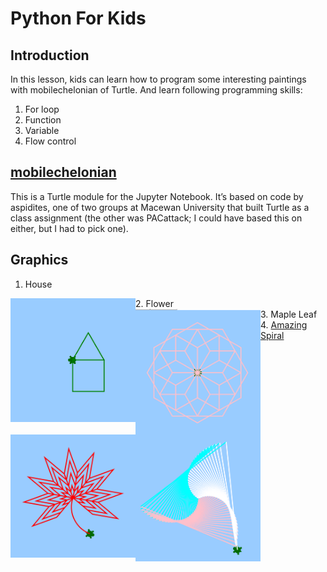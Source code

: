 # Python For Kids
## Introduction
In this lesson, kids can learn how to program some interesting paintings with mobilechelonian of Turtle.
And learn following programming skills:<br>
1. For loop
2. Function
3. Variable
4. Flow control
## [mobilechelonian](https://pypi.org/project/mobilechelonian/)
This is a Turtle module for the Jupyter Notebook. It’s based on code by aspidites, one of two groups at Macewan University that built Turtle as a class assignment (the other was PACattack; I could have based this on either, but I had to pick one).
## Graphics
1. House<br>
<img src="imgs/house.png" style= float:left width=200 length=200>
2. Flower<br>
<img src="imgs/flower.png" style= float:left width=200 length=200>
3. Maple Leaf<br>
<img src="imgs/maple_leaf.png" style= float:left width=200 length=200>
4. <a href="https://www.youtube.com/watch?v=GgSCXPlky9A&ab_channel=PythonCoding">Amazing Spiral</a><br>
<img src="imgs/img.png" style= float:left width=200 length=200>
